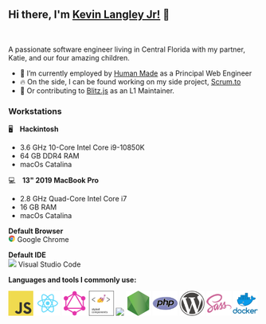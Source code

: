## Hi there, I'm [Kevin Langley Jr!](https://kevinlangleyjr.dev) 👋

<br />

A passionate software engineer living in Central Florida with my partner, Katie, and our four amazing children.

- 💼 I’m currently employed by [Human Made](https://hmn.md) as a Principal Web Engineer
- 🔥 On the side, I can be found working on my side project, [Scrum.to](https://scrum.to)
- 🎉 Or contributing to [Blitz.js](https://github.com/blitz-js/blitz) as an L1 Maintainer.

### **Workstations**
🖥   <span style="margin-left: 10px">**Hackintosh**</span>
- 3.6 GHz 10-Core Intel Core i9-10850K
- 64 GB DDR4 RAM
- macOs Catalina


💻   <span style="margin-left: 10px">**13" 2019 MacBook Pro**</span>
- 2.8 GHz Quad-Core Intel Core i7
- 16 GB RAM
- macOs Catalina

**Default Browser**  
<img height="14" src="https://raw.githubusercontent.com/github/explore/80688e429a7d4ef2fca1e82350fe8e3517d3494d/topics/chrome/chrome.png" /> Google Chrome

**Default IDE**  
<img height="14" src="https://res.cloudinary.com/kevinlangleyjr-dev/image/upload/v1617325247/github-readme/Visual_Studio_Code_adjfaq.svg" />  Visual Studio Code


**Languages and tools I commonly use:**  

<code><img height="50" src="https://raw.githubusercontent.com/github/explore/80688e429a7d4ef2fca1e82350fe8e3517d3494d/topics/javascript/javascript.png"></code>
<code><img height="50" src="https://raw.githubusercontent.com/github/explore/80688e429a7d4ef2fca1e82350fe8e3517d3494d/topics/react/react.png"></code>
<code><img height="50" src="https://raw.githubusercontent.com/github/explore/80688e429a7d4ef2fca1e82350fe8e3517d3494d/topics/graphql/graphql.png"></code>
<code><img height="50" src="https://raw.githubusercontent.com/github/explore/80688e429a7d4ef2fca1e82350fe8e3517d3494d/topics/styled-components/styled-components.png"></code>
<code><img height="50" src="https://kevinlangleyjr-public.s3.amazonaws.com/nextjs-logo.jpg"></code>
<code><img height="50" src="https://raw.githubusercontent.com/github/explore/80688e429a7d4ef2fca1e82350fe8e3517d3494d/topics/nodejs/nodejs.png"></code>
<code><img height="50" src="https://raw.githubusercontent.com/github/explore/80688e429a7d4ef2fca1e82350fe8e3517d3494d/topics/php/php.png"></code>
<code><img height="50" src="https://raw.githubusercontent.com/github/explore/80688e429a7d4ef2fca1e82350fe8e3517d3494d/topics/wordpress/wordpress.png"></code>
<code><img height="50" src="https://raw.githubusercontent.com/github/explore/80688e429a7d4ef2fca1e82350fe8e3517d3494d/topics/sass/sass.png"></code>
<code><img height="50" src="https://raw.githubusercontent.com/github/explore/80688e429a7d4ef2fca1e82350fe8e3517d3494d/topics/docker/docker.png"></code>
